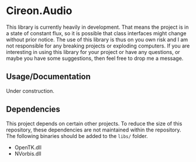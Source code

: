 Cireon.Audio
============

This library is currently heavily in development. That means the project is in a state of constant flux, so it is possible that class interfaces might change without prior notice. The use of this library is thus on you own risk and I am not responsible for any breaking projects or exploding computers. If you are interesting in using this library for your project or have any questions, or maybe you have some suggestions, then feel free to drop me a message.

Usage/Documentation
-------------------
Under construction.

Dependencies
------------
This project depends on certain other projects. To reduce the size of this repository, these dependencies are not maintained within the repository. The following binaries should be added to the `libs/` folder.
* OpenTK.dll
* NVorbis.dll
